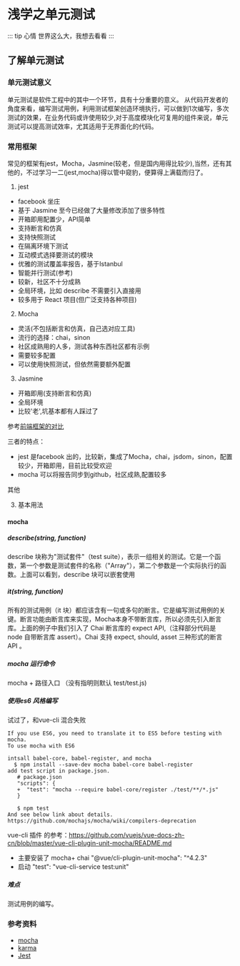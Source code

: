 # 浅学之单元测试

::: tip 心情
世界这么大，我想去看看
:::

## 了解单元测试

### 单元测试意义
单元测试是软件工程中的其中一个环节，具有十分重要的意义。
从代码开发者的角度来看，编写测试用例，利用测试框架创造环境执行，可以做到1次编写，多次测试的效果，在业务代码或许使用较少,对于高度模块化可复用的组件来说，单元测试可以提高测试效率，尤其适用于无界面化的代码。

### 常用框架
常见的框架有jest，Mocha，Jasmine(较老，但是国内用得比较少),当然，还有其他的，不过学习一二(jest,mocha)得以管中窥豹，便算得上满载而归了。

1. jest
  * facebook 坐庄
  * 基于 Jasmine 至今已经做了大量修改添加了很多特性
  * 开箱即用配置少，API简单
  * 支持断言和仿真
  * 支持快照测试
  * 在隔离环境下测试
  * 互动模式选择要测试的模块
  * 优雅的测试覆盖率报告，基于Istanbul
  * 智能并行测试(参考)
  * 较新，社区不十分成熟
  * 全局环境，比如 describe 不需要引入直接用
  * 较多用于 React 项目(但广泛支持各种项目)

2. Mocha

  * 灵活(不包括断言和仿真，自己选对应工具)
  * 流行的选择：chai，sinon
  * 社区成熟用的人多，测试各种东西社区都有示例
  * 需要较多配置
  * 可以使用快照测试，但依然需要额外配置

3. Jasmine
  * 开箱即用(支持断言和仿真)
  * 全局环境
  * 比较'老',坑基本都有人踩过了

参考[前端框架的对比](https://www.cnblogs.com/lihuanqing/p/8533552.html)

三者的特点：

* jest 是facebook 出的，比较新，集成了Mocha，chai，jsdom，sinon，配置较少，开箱即用，目前比较受欢迎
* mocha 可以将报告同步到github，社区成熟,配置较多


其他

3. 基本用法

#### mocha

##### describe(string, function)

describe 块称为"测试套件"（test suite），表示一组相关的测试。它是一个函数，第一个参数是测试套件的名称（"Array"），第二个参数是一个实际执行的函数。上面可以看到，describe 块可以嵌套使用

##### it(string, function)

所有的测试用例（it 块）都应该含有一句或多句的断言。它是编写测试用例的关键。断言功能由断言库来实现，Mocha本身不带断言库，所以必须先引入断言库。上面的例子中我们引入了 Chai 断言库的 expect API,（注释部分代码是 node 自带断言库 assert）。Chai 支持 expect, should, asset 三种形式的断言 API 。

##### mocha 运行命令

mocha + 路径入口 （没有指明则默认 test/test.js)

##### 使用es6 风格编写
试过了，和vue-cli 混合失败
```
If you use ES6, you need to translate it to ES5 before testing with mocha.
To use mocha with ES6

intsall babel-core, babel-register, and mocha
  $ npm install --save-dev mocha babel-core babel-register
add test script in package.json.
   # package.json
   "scripts": {
   +  "test": "mocha --require babel-core/register ./test/**/*.js"
   }
   
   $ npm test
And see below link about details.
https://github.com/mochajs/mocha/wiki/compilers-deprecation

```

 vue-cli 插件 的参考：https://github.com/vuejs/vue-docs-zh-cn/blob/master/vue-cli-plugin-unit-mocha/README.md

* 主要安装了 mocha+ chai "@vue/cli-plugin-unit-mocha": "^4.2.3"
*  启动   "test": "vue-cli-service test:unit"

##### 难点

测试用例的编写。

#### 

### 参考资料

* [mocha](https://mochajs.cn/#getting-started)
* [karma](https://github.com/karma-runner/karma)
* [Jest](https://jestjs.io/docs/zh-Hans/tutorial-react)






